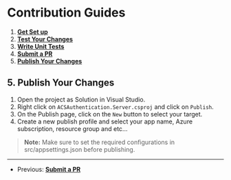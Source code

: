 # Contribution Guides

1. **[Get Set up](<1. get-set-up.md>)**
2. **[Test Your Changes](<2. test-your-changes.md>)**
3. **[Write Unit Tests](<3. write-unit-tests.md>)**
4. **[Submit a PR](<4. submit-a-pr.md>)**
5. **[Publish Your Changes](<5. publish-your-changes.md>)**

## 5. Publish Your Changes

1. Open the project as Solution in Visual Studio.
2. Right click on `ACSAuthentication.Server.csproj` and click on `Publish`.
3. On the Publish page, click on the `New` button to select your target.
4. Create a new publish profile and select your app name, Azure subscription, resource group and etc...
> **Note:** Make sure to set the required configurations in src/appsettings.json before publishing.

---

- Previous: **[Submit a PR](<4. submit-a-pr.md>)**
